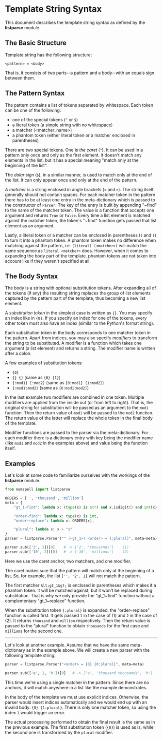 Template String Syntax
======================

This document describes the template string syntax as defined by the
**listparse** module.


## The Basic Structure ##

Template string has the following structure:

    <pattern> = <body>

That is, it consists of two parts--a pattern and a body--with an equals sign
between them.


## The Pattern Syntax ##

The pattern contains a list of tokens separated by whitespace. Each token can
be one of the following:

* one of the special tokens (`^` or `$`)
* a literal token (a simple string with no whitespace)
* a matcher (&lt;matcher_name&gt;)
* a phantom token (either literal token or a matcher enclosed in parentheses)

There are two special tokens. One is _the caret_ (`^`). It can be used in a
pattern only once and only as the first element. It doesn't match any elements
in the list, but it has a special meaning "match only at the beginning of the
list".

The _dolar sign_ (`$`), in a similar manner, is used to match only at the end
of the list. It can only appear once and only at the end of the pattern.

A _matcher_ is a string enclosed in angle brackets (`<` and `>`). The string
itself generally should not contain spaces. For each matcher token in the
pattern there has to be at least one entry in the meta-dictionary which is
passed to the constructor of `Parser`. The key of the entry is built by
appending "~find" to the name of the matcher token. The value is a function
that accepts one argument and returns `True` or `False`. Every time a list
element is matched against the matcher token, the token's "~find" function gets
passed that list element as an argument.

Lastly, a literal token or a matcher can be enclosed in parentheses (`(` and
`)`) to turn it into a phantom token. A phantom token makes no difference when
matching against the pattern, i.e. `(literal) (<matcher>)` will match the same
sequence as `literal <matcher>` does. However, when it comes to expanding the
body part of the template, phantom tokens are not taken into account like if
they weren't specified at all.


## The Body Syntax

The body is a string with optional substitution tokens. After expanding all of
the tokens (if any) the resulting string replaces the group of list elements
captured by the pattern part of the template, thus becoming a new list element.

A _substitution token_ in the simplest case is written as `{}`. You may specify
an index like in `{0}`. If you specify an index for one of the tokens, every
other token must also have an index (similar to the Python's format string).

Each substitution token in the body corresponds to one matcher token in the
pattern. Apart from indices, you may also specify _modifiers_ to transform the
string to be substituted. A modifier is a function which takes one argument (a
list element) and returns a string. The modifier name is written after a colon.

A few examples of substitution tokens:

* `{0}`
* `{} {}` (same as `{0} {1}`)
* `{:mod1} {:mod2}` (same as `{0:mod1} {1:mod2}`)
* `{:mod1:mod2}` (same as `{0:mod1:mod2}`)

In the last example two modifiers are combined in one token. Multiple modifiers
are applied from the inside out (or from left to right). That is, the original
string for substitution will be passed as an argument to the `mod1` function.
Then the return value of `mod1` will be passed to the `mod2` function. The
return value of the latter will replace the whole token in the final body of
the template.

Modifier functions are passed to the parser via the meta-dictionary. For each
modifier there is a dictionary entry with key being the modifier name (like
`mod1` and `mod2` in the examples above) and value being the function itself.


## Examples ##

Let's look at some code to familiarize ourselves with the workings of the
**listparse** module.

```python
from numspell import listparse

ORDERS = ['', 'thousand', 'million']
meta = {
    "gt_1~find": lambda x: (type(x) is str) and x.isdigit() and int(x) > 1,

    "order~find": lambda x: type(x) is int,
    "order~replace": lambda x: ORDERS[x],

    "plural": lambda x: x + "s"
}
parser = listparse.Parser("^ (<gt_1>) <order> = {:plural}", meta=meta)

parser.sub(['2', 1])[0]    # -> ['2', 'thousands']    (1)
parser.sub(['10', 2])[0]   # -> ['10', 'millions']    (2)
```

Here we use the caret anchor, two matchers, and one modifier.

The caret makes sure that the pattern will match only at the beginning of a
list. So, for example, the list `['', '2', 1]` will not match the pattern.

The first matcher `&lt;gt_1&gt;` is enclosed in parentheses which makes it a
phantom token. It will be matched against, but it won't be replaced during
substitution. That is why we only provide the "gt_1~find" function without a
complementary "gt_1~replace" function.

When the substitution token `{:plural}` is expanded, the "order~replace"
function is called first. It gets passed `1` in the case of (1) and `2` in the
case of (2). It returns `thousand` and `million` respectively. Then the return
value is passed to the "plural" function to obtain `thousands` for the first
case and `millions` for the second one.

---

Let's look at another example. Assume that we have the same meta-dictionary as
in the example above. We will create a new parser with the following template
string:

```python
parser = listparse.Parser("<order> = {0} {0:plural}", meta=meta)

parser.sub(['a', 1, 'b'])[0]   # -> ['a', 'thousand thousands', 'b']
```

This time we're using a single matcher in the pattern. Since there are no
anchors, it will match anywhere in a list like the example demonstrates.

In the body of the template we must use explicit indices. Otherwise, the parser
would insert indices automatically and we would end up with an invalid body:
`{0} {1:plural}`. There is only one matcher token, so using the index `1` would
trigger an error.

The actual processing performed to obtain the final result is the same as in
the previous example. The first substitution token (`{0}`) is used as is, while
the second one is transformed by the `plural` modifier.
